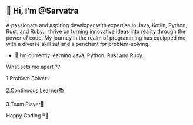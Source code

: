 
 👋 Hi, I’m @Sarvatra
- 
A passionate and aspiring developer with expertise in Java, Kotlin, Python, Rust, and Ruby. I thrive on turning innovative ideas into reality through the power of code. My journey in the realm of programming has equipped me with a diverse skill set and a penchant for problem-solving.
- 🌱 I’m currently learning Java, Python, Rust and Ruby.

What sets me apart ??

1.Problem Solver💡

2.Continuous Learner📚

3.Team Player🤝


Happy Coding !!🚀

  
